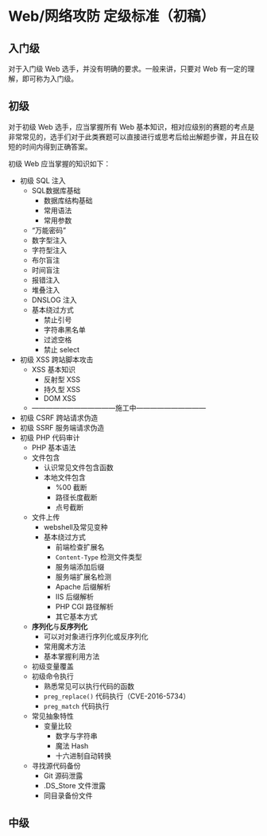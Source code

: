 # Web/网络攻防 定级标准（初稿）

## 入门级

对于入门级 Web 选手，并没有明确的要求。一般来讲，只要对 Web 有一定的理解，即可称为入门级。

## 初级

对于初级 Web 选手，应当掌握所有 Web 基本知识，相对应级别的赛题的考点是非常常见的，选手们对于此类赛题可以直接进行或思考后给出解题步骤，并且在较短的时间内得到正确答案。

初级 Web 应当掌握的知识如下：

- 初级 SQL 注入
	- SQL数据库基础
		- 数据库结构基础
		- 常用语法
		- 常用参数
	- “万能密码”
	- 数字型注入
	- 字符型注入
	- 布尔盲注
	- 时间盲注
	- 报错注入
	- 堆叠注入
	- DNSLOG 注入
	- 基本绕过方式
		- 禁止引号
		- 字符串黑名单
		- 过滤空格
		- 禁止 select
- 初级 XSS 跨站脚本攻击
	- XSS 基本知识
		- 反射型 XSS
		- 持久型 XSS
		- DOM XSS
	- ————————————施工中——————————
- 初级 CSRF 跨站请求伪造
- 初级 SSRF 服务端请求伪造
- 初级 PHP 代码审计
	- PHP 基本语法
	- 文件包含
		- 认识常见文件包含函数
		- 本地文件包含
			- %00 截断
			- 路径长度截断
			- 点号截断
	- 文件上传
		- webshell及常见变种
		- 基本绕过方式
			- 前端检查扩展名
			- `Content-Type` 检测文件类型
			- 服务端添加后缀
			- 服务端扩展名检测
			- Apache 后缀解析
			- IIS 后缀解析
			- PHP CGI 路径解析
			- 其它基本方式
	- **序列化**与**反序列化**
		- 可以对对象进行序列化或反序列化
		- 常用魔术方法
		- 基本掌握利用方法
	- 初级变量覆盖
	- 初级命令执行
		- 熟悉常见可以执行代码的函数
		- `preg_replace()` 代码执行（CVE-2016-5734）
		- `preg_match` 代码执行
	- 常见抽象特性
		- 变量比较
			- 数字与字符串
			- 魔法 Hash
			- 十六进制自动转换
	- 寻找源代码备份
		- Git 源码泄露
		- .DS_Store 文件泄露
		- 同目录备份文件

## 中级
